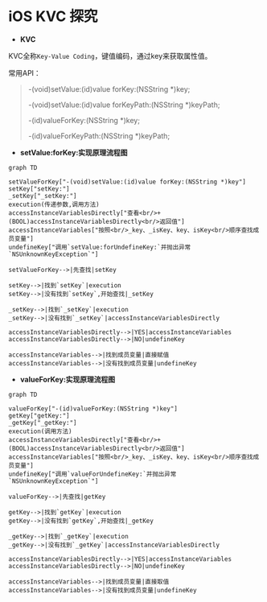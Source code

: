 # iOS KVC 探究

* **KVC** 

KVC全称`Key-Value Coding`，键值编码，通过key来获取属性值。

常用API：

> -(void)setValue:(id)value forKey:(NSString *)key;
> 
> -(void)setValue:(id)value forKeyPath:(NSString *)keyPath;
> 
> -(id)valueForKey:(NSString *)key;
> 
> -(id)valueForKeyPath:(NSString *)keyPath;

* **setValue:forKey:实现原理流程图**

```mermaid
graph TD

setValueForKey["-(void)setValue:(id)value forKey:(NSString *)key"]
setKey["setKey:"]
_setKey["_setKey:"]
execution(传递参数,调用方法)
accessInstanceVariablesDirectly["查看<br/>+(BOOL)accessInstanceVariablesDirectly<br/>返回值"]
accessInstanceVariables["按照<br/>_key、_isKey、key、isKey<br/>顺序查找成员变量"]
undefineKey["调用`setValue:forUndefineKey:`并抛出异常`NSUnknownKeyException`"]

setValueForKey-->|先查找|setKey

setKey-->|找到`setKey`|execution
setKey-->|没有找到`setKey`,开始查找|_setKey

_setKey-->|找到`_setKey`|execution
_setKey-->|没有找到`_setKey`|accessInstanceVariablesDirectly

accessInstanceVariablesDirectly-->|YES|accessInstanceVariables
accessInstanceVariablesDirectly-->|NO|undefineKey

accessInstanceVariables-->|找到成员变量|直接赋值
accessInstanceVariables-->|没有找到成员变量|undefineKey
```
* **valueForKey:实现原理流程图**

```mermaid
graph TD

valueForKey["-(id)valueForKey:(NSString *)key"]
getKey["getKey:"]
_getKey["_getKey:"]
execution(调用方法)
accessInstanceVariablesDirectly["查看<br/>+(BOOL)accessInstanceVariablesDirectly<br/>返回值"]
accessInstanceVariables["按照<br/>_key、_isKey、key、isKey<br/>顺序查找成员变量"]
undefineKey["调用`valueForUndefineKey:`并抛出异常`NSUnknownKeyException`"]

valueForKey-->|先查找|getKey

getKey-->|找到`getKey`|execution
getKey-->|没有找到`getKey`,开始查找|_getKey

_getKey-->|找到`_getKey`|execution
_getKey-->|没有找到`_getKey`|accessInstanceVariablesDirectly

accessInstanceVariablesDirectly-->|YES|accessInstanceVariables
accessInstanceVariablesDirectly-->|NO|undefineKey

accessInstanceVariables-->|找到成员变量|直接取值
accessInstanceVariables-->|没有找到成员变量|undefineKey
```
